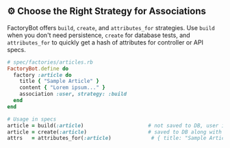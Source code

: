 ## ⚙️ Choose the Right Strategy for Associations

FactoryBot offers `build`, `create`, and `attributes_for` strategies. Use `build` when you don't need persistence, `create` for database tests, and `attributes_for` to quickly get a hash of attributes for controller or API specs.

```ruby
# spec/factories/articles.rb
FactoryBot.define do
  factory :article do
    title { "Sample Article" }
    content { "Lorem ipsum..." }
    association :user, strategy: :build
  end
end

# Usage in specs
article = build(:article)                     # not saved to DB, user is built but unsaved
article = create(:article)                    # saved to DB along with user
attrs   = attributes_for(:article)             # { title: "Sample Article", content: "...", user_id: nil }
```